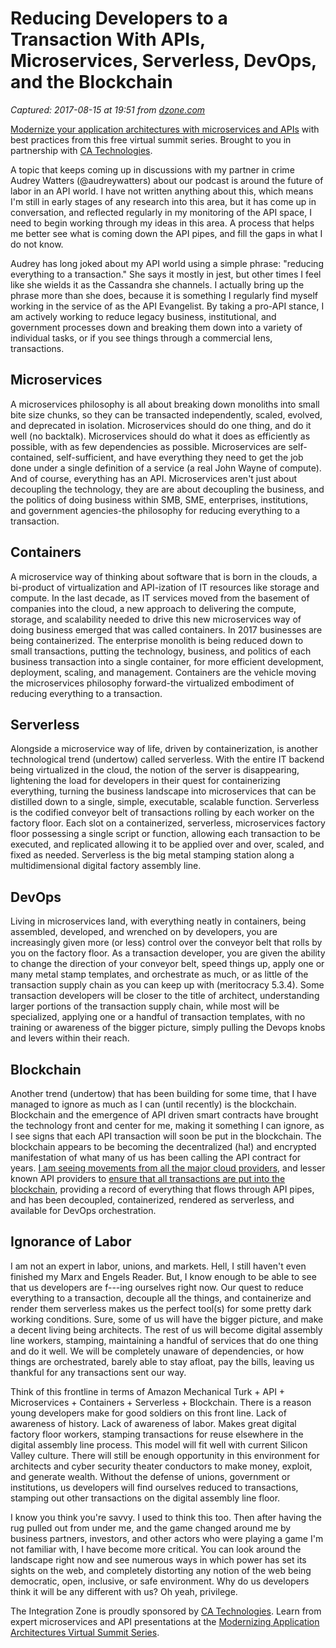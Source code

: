 # Reducing Developers to a Transaction With APIs, Microservices, Serverless, DevOps, and the Blockchain

_Captured: 2017-08-15 at 19:51 from [dzone.com](https://dzone.com/articles/reducing-developers-to-a-transaction-with-apis-mic?edition=316416&utm_source=Daily%20Digest&utm_medium=email&utm_campaign=Daily%20Digest%202017-08-15)_

[Modernize your application architectures with microservices and APIs](https://dzone.com/go?i=224221&u=https%3A%2F%2Fad.doubleclick.net%2Fddm%2Ftrackclk%2FN6040.130331DZONE%2FB11298547.150503462%3Bdc_trk_aid%3D321267892%3Bdc_trk_cid%3D81668997%3Bdc_lat%3D%3Bdc_rdid%3D%3Btag_for_child_directed_treatment%3D) with best practices from this free virtual summit series. Brought to you in partnership with [CA Technologies](https://dzone.com/go?i=224221&u=https%3A%2F%2Fad.doubleclick.net%2Fddm%2Ftrackclk%2FN6040.130331DZONE%2FB11298547.150503462%3Bdc_trk_aid%3D321267892%3Bdc_trk_cid%3D81668997%3Bdc_lat%3D%3Bdc_rdid%3D%3Btag_for_child_directed_treatment%3D).

A topic that keeps coming up in discussions with my partner in crime Audrey Watters (@audreywatters) about our podcast is around the future of labor in an API world. I have not written anything about this, which means I'm still in early stages of any research into this area, but it has come up in conversation, and reflected regularly in my monitoring of the API space, I need to begin working through my ideas in this area. A process that helps me better see what is coming down the API pipes, and fill the gaps in what I do not know.

Audrey has long joked about my API world using a simple phrase: "reducing everything to a transaction." She says it mostly in jest, but other times I feel like she wields it as the Cassandra she channels. I actually bring up the phrase more than she does, because it is something I regularly find myself working in the service of as the API Evangelist. By taking a pro-API stance, I am actively working to reduce legacy business, institutional, and government processes down and breaking them down into a variety of individual tasks, or if you see things through a commercial lens, transactions.

## **Microservices**

A microservices philosophy is all about breaking down monoliths into small bite size chunks, so they can be transacted independently, scaled, evolved, and deprecated in isolation. Microservices should do one thing, and do it well (no backtalk). Microservices should do what it does as efficiently as possible, with as few dependencies as possible. Microservices are self-contained, self-sufficient, and have everything they need to get the job done under a single definition of a service (a real John Wayne of compute). And of course, everything has an API. Microservices aren't just about decoupling the technology, they are are about decoupling the business, and the politics of doing business within SMB, SME, enterprises, institutions, and government agencies-the philosophy for reducing everything to a transaction.

## **Containers**

A microservice way of thinking about software that is born in the clouds, a bi-product of virtualization and API-ization of IT resources like storage and compute. In the last decade, as IT services moved from the basement of companies into the cloud, a new approach to delivering the compute, storage, and scalability needed to drive this new microservices way of doing business emerged that was called containers. In 2017 businesses are being containerized. The enterprise monolith is being reduced down to small transactions, putting the technology, business, and politics of each business transaction into a single container, for more efficient development, deployment, scaling, and management. Containers are the vehicle moving the microservices philosophy forward-the virtualized embodiment of reducing everything to a transaction.

## **Serverless**

Alongside a microservice way of life, driven by containerization, is another technological trend (undertow) called serverless. With the entire IT backend being virtualized in the cloud, the notion of the server is disappearing, lightening the load for developers in their quest for containerizing everything, turning the business landscape into microservices that can be distilled down to a single, simple, executable, scalable function. Serverless is the codified conveyor belt of transactions rolling by each worker on the factory floor. Each slot on a containerized, serverless, microservices factory floor possessing a single script or function, allowing each transaction to be executed, and replicated allowing it to be applied over and over, scaled, and fixed as needed. Serverless is the big metal stamping station along a multidimensional digital factory assembly line.

## **DevOps**

Living in microservices land, with everything neatly in containers, being assembled, developed, and wrenched on by developers, you are increasingly given more (or less) control over the conveyor belt that rolls by you on the factory floor. As a transaction developer, you are given the ability to change the direction of your conveyor belt, speed things up, apply one or many metal stamp templates, and orchestrate as much, or as little of the transaction supply chain as you can keep up with (meritocracy 5.3.4). Some transaction developers will be closer to the title of architect, understanding larger portions of the transaction supply chain, while most will be specialized, applying one or a handful of transaction templates, with no training or awareness of the bigger picture, simply pulling the Devops knobs and levers within their reach.

## **Blockchain**

Another trend (undertow) that has been building for some time, that I have managed to ignore as much as I can (until recently) is the blockchain. Blockchain and the emergence of API driven smart contracts have brought the technology front and center for me, making it something I can ignore, as I see signs that each API transaction will soon be put in the blockchain. The blockchain appears to be becoming the decentralized (ha!) and encrypted manifestation of what many of us has been calling the API contract for years. [I am seeing movements from all the major cloud providers](https://azure.microsoft.com/en-us/blog/introducing-enterprise-smart-contracts/), and lesser known API providers to [ensure that all transactions are put into the blockchain](https://medium.com/@kevinsimper/serverless-is-the-jump-before-ethereum-smart-contracts-121d92e67426), providing a record of everything that flows through API pipes, and has been decoupled, containerized, rendered as serverless, and available for DevOps orchestration.

## **Ignorance of Labor**

I am not an expert in labor, unions, and markets. Hell, I still haven't even finished my Marx and Engels Reader. But, I know enough to be able to see that us developers are f---ing ourselves right now. Our quest to reduce everything to a transaction, decouple all the things, and containerize and render them serverless makes us the perfect tool(s) for some pretty dark working conditions. Sure, some of us will have the bigger picture, and make a decent living being architects. The rest of us will become digital assembly line workers, stamping, maintaining a handful of services that do one thing and do it well. We will be completely unaware of dependencies, or how things are orchestrated, barely able to stay afloat, pay the bills, leaving us thankful for any transactions sent our way.

Think of this frontline in terms of Amazon Mechanical Turk + API + Microservices + Containers + Serverless + Blockchain. There is a reason young developers make for good soldiers on this front line. Lack of awareness of history. Lack of awareness of labor. Makes great digital factory floor workers, stamping transactions for reuse elsewhere in the digital assembly line process. This model will fit well with current Silicon Valley culture. There will still be enough opportunity in this environment for architects and cyber security theater conductors to make money, exploit, and generate wealth. Without the defense of unions, government or institutions, us developers will find ourselves reduced to transactions, stamping out other transactions on the digital assembly line floor.

I know you think you're savvy. I used to think this too. Then after having the rug pulled out from under me, and the game changed around me by business partners, investors, and other actors who were playing a game I'm not familiar with, I have become more critical. You can look around the landscape right now and see numerous ways in which power has set its sights on the web, and completely distorting any notion of the web being democratic, open, inclusive, or safe environment. Why do us developers think it will be any different with us? Oh yeah, privilege.

The Integration Zone is proudly sponsored by [CA Technologies](https://dzone.com/go?i=224222&u=https%3A%2F%2Fad.doubleclick.net%2Fddm%2Ftrackclk%2FN6040.130331DZONE%2FB11298547.150503463%3Bdc_trk_aid%3D321267794%3Bdc_trk_cid%3D81669195%3Bdc_lat%3D%3Bdc_rdid%3D%3Btag_for_child_directed_treatment%3D). Learn from expert microservices and API presentations at the [Modernizing Application Architectures Virtual Summit Series](https://dzone.com/go?i=224222&u=https%3A%2F%2Fad.doubleclick.net%2Fddm%2Ftrackclk%2FN6040.130331DZONE%2FB11298547.150503463%3Bdc_trk_aid%3D321267794%3Bdc_trk_cid%3D81669195%3Bdc_lat%3D%3Bdc_rdid%3D%3Btag_for_child_directed_treatment%3D).
